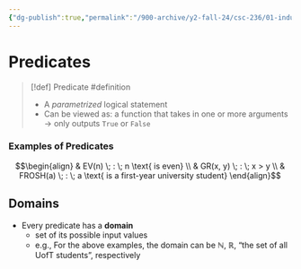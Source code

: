 ```yaml
---
{"dg-publish":true,"permalink":"/900-archive/y2-fall-24/csc-236/01-induction/predicates/","tags":["#cs","#lecture","university"],"created":"2024-08-04T16:29:44.000-07:00","updated":"2024-10-30T17:51:50.021-07:00"}
---
```



# Predicates

> [!def] Predicate #definition
> - A *parametrized* logical statement
> - Can be viewed as: a function that takes in one or more arguments → only outputs `True` or `False`

### Examples of Predicates

$$\begin{align} 
& EV(n) \; : \; n \text{ is even} \\
& GR(x, y) \; : \; x > y \\
& FROSH(a) \; : \; a \text{ is a first-year university student}
\end{align}$$



## Domains

- Every predicate has a **domain**
    - set of its possible input values
    - e.g., For the above examples, the domain can be $\mathbb{N}$, $\mathbb{R}$, “the set of all UofT students”, respectively
